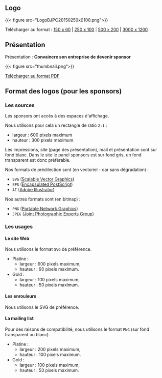 ## Logo

{{< figure src="LogoBJPC20150250x0100.png">}}

Télécharger au format :
[150 x 60](LogoBJPC20150150x0060.png) | 
[250 x 100](LogoBJPC20150250x0100.png) | 
[500 x 200](LogoBJPC20150500x0200.png) | 
[3000 x 1200](LogoBJPC20153000x1200.png)

## Présentation

Présentation : **Convaincre son entreprise de devenir sponsor**

{{< figure src="thumbnail.png">}}

[Télécharger au format PDF](ParisJUG_Plaquette_Sponsors_2026.pdf)

## Format des logos (pour les sponsors)

### Les sources

Les sponsors ont accès à des espaces d'affichage.

Nous utilisons pour cela un rectangle de ratio `2:1` :

* largeur : 600 pixels maximum
* hauteur : 300 pixels maximum

Les impressions, site (page des présentation), mail et présentation sont sur fond blanc.
Dans le site le panel sponsors est sur fond gris, un fond transparent est donc préférable.

Nos formats de prédilection sont (en vectoriel - car sans dégradation) :

* `SVG` ([Scalable Vector Graphics](https://fr.wikipedia.org/wiki/Scalable_Vector_Graphics))
* `EPS` ([Encapsulated PostScript](https://fr.wikipedia.org/wiki/Encapsulated_PostScript))
* `AI` ([Adobe Illustrator](https://fr.wikipedia.org/wiki/Adobe_Illustrator))

Nos autres formats sont (en bitmap) :

* `PNG` ([Portable Network Graphics](https://fr.wikipedia.org/wiki/Portable_Network_Graphics))
* `JPEG` ([Joint Photographic Experts Group](https://fr.wikipedia.org/wiki/JPEG))

### Les usages

#### Le site Web

Nous utilisons le format `SVG` de préférence.

* Platine :
  *  largeur : 600 pixels maximum,
  *  hauteur : 90 pixels maximum.
* Gold :
  *  largeur : 100 pixels maximum,
  *  hauteur : 50 pixels maximum.

#### Les enrouleurs

Nous utilisons le SVG de préférence.

#### La mailing list

Pour des raisons de compatibilité, nous utilisons le format `PNG` (sur fond transparent ou blanc).

* Platine :
  * largeur : 200 pixels maximum,
  * hauteur : 100 pixels maximum.
* Gold :
  * largeur : 100 pixels maximum,
  * hauteur : 50 pixels maximum.
